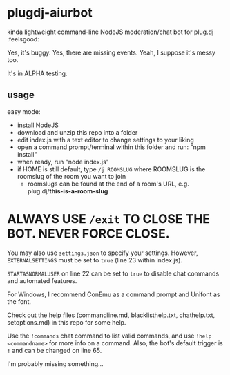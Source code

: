 # plugdj-aiurbot
kinda lightweight command-line NodeJS moderation/chat bot for plug.dj :feelsgood:

Yes, it's buggy. Yes, there are missing events. Yeah, I suppose it's messy too.

It's in ALPHA testing.

usage
------
easy mode:
- install NodeJS
- download and unzip this repo into a folder
- edit index.js with a text editor to change settings to your liking
- open a command prompt/terminal within this folder and run: "npm install"
- when ready, run "node index.js"
- if HOME is still default, type `/j ROOMSLUG` where ROOMSLUG is the roomslug of the room you want to join
  - roomslugs can be found at the end of a room's URL, e.g. plug.dj/**this-is-a-room-slug**
  
# ALWAYS USE `/exit` TO CLOSE THE BOT. NEVER FORCE CLOSE.

You may also use `settings.json` to specify your settings. However, `EXTERNALSETTINGS` must be set to `true` (line 23 within index.js).

`STARTASNORMALUSER` on line 22 can be set to `true` to disable chat commands and automated features.

For Windows, I recommend ConEmu as a command prompt and Unifont as the font.

Check out the help files (commandline.md, blacklisthelp.txt, chathelp.txt, setoptions.md) in this repo for some help.

Use the `!commands` chat command to list valid commands, and use `!help <commandname>` for more info on a command. Also, the bot's default trigger is `!` and can be changed on line 65.

I'm probably missing something...
